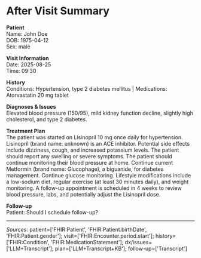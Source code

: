 # After Visit Summary

**Patient**  
Name: John Doe  
DOB: 1975-04-12  
Sex: male  

**Visit Information**  
Date: 2025-08-25  
Time: 09:30  

**History**  
Conditions: Hypertension, type 2 diabetes mellitus | Medications: Atorvastatin 20 mg tablet

**Diagnoses & Issues**  
Elevated blood pressure (150/95), mild kidney function decline, slightly high cholesterol, and type 2 diabetes.

**Treatment Plan**  
The patient was started on Lisinopril 10 mg once daily for hypertension. Lisinopril (brand name:  unknown) is an ACE inhibitor.  Potential side effects include dizziness, cough, and increased potassium levels.  The patient should report any swelling or severe symptoms.  The patient should continue monitoring their blood pressure at home.  Continue current Metformin (brand name: Glucophage), a biguanide, for diabetes management.  Continue glucose monitoring.  Lifestyle modifications include a low-sodium diet, regular exercise (at least 30 minutes daily), and weight monitoring. A follow-up appointment is scheduled in 4 weeks to review blood pressure, labs, and potentially adjust the Lisinopril dose.

**Follow-up**  
Patient: Should I schedule follow-up?

---  
*Sources:* patient=['FHIR:Patient', 'FHIR:Patient.birthDate', 'FHIR:Patient.gender']; visit=['FHIR:Encounter.period.start']; history=['FHIR:Condition', 'FHIR:MedicationStatement']; dx/issues=['LLM+Transcript']; plan=['LLM+Transcript+KB']; follow-up=['Transcript']
